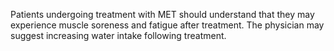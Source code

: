 Patients undergoing treatment with MET should understand that they may experience muscle soreness and fatigue after treatment. The physician may suggest increasing water intake following treatment.
